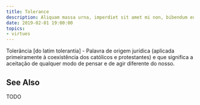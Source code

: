 ```yaml
---
title: Tolerance
description: Aliquam massa urna, imperdiet sit amet mi non, bibendum euismod est.
date: 2019-02-01 19:00:00
topics: 
- virtues
---
```


Tolerância [do latim tolerantia] - Palavra de origem jurídica (aplicada primeiramente à coexistência dos católicos e protestantes) e que significa a aceitação de qualquer modo de pensar e de agir diferente do nosso.

## See Also
TODO



